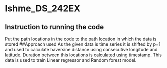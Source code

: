 # Ishme_DS_242EX
## Instruction to running the code
Put the path locations in the code to the path location in which the data is stored
##Approach used
As the given data is time series it is shifted by p=1 and  used to calculate haversine distance using consecutive longitude and latitude.
Duration between this locations is calculated using timestamp.
This data is used to train Linear regressor and Random forest model.
